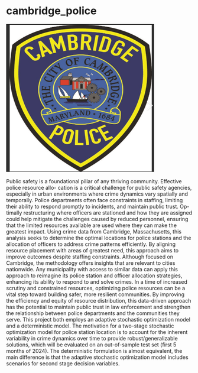 # cambridge_police

<img src="police_badge.png" alt="description" width="400" height="400">

Public safety is a foundational pillar of any thriving community. Effective police resource allo-
cation is a critical challenge for public safety agencies, especially in urban environments where
crime dynamics vary spatially and temporally. Police departments often face constraints in
staffing, limiting their ability to respond promptly to incidents, and maintain public trust. Op-
timally restructuring where officers are stationed and how they are assigned could help mitigate
the challenges caused by reduced personnel, ensuring that the limited resources available are
used where they can make the greatest impact.
Using crime data from Cambridge, Massachusetts, this analysis seeks to determine the optimal
locations for police stations and the allocation of officers to address crime patterns efficiently. By
aligning resource placement with areas of greatest need, this approach aims to improve outcomes
despite staffing constraints.
Although focused on Cambridge, the methodology offers insights that are relevant to cities
nationwide. Any municipality with access to similar data can apply this approach to reimagine
its police station and officer allocation strategies, enhancing its ability to respond to and solve
crimes. In a time of increased scrutiny and constrained resources, optimizing police resources can
be a vital step toward building safer, more resilient communities. By improving the efficiency
and equity of resource distribution, this data-driven approach has the potential to maintain
public trust in law enforcement and strengthen the relationship between police departments and
the communities they serve. This project both employs an adaptive stochastic optimization model and a deterministic model.
The motivation for a two-stage stochastic optimization model for police station location is to
account for the inherent variability in crime dynamics over time to provide robust/generalizable
solutions, which will be evaluated on an out-of-sample test set (first 5 months of 2024). The
deterministic formulation is almost equivalent, the main difference is that the adaptive stochastic
optimization model includes scenarios for second stage decision variables.

